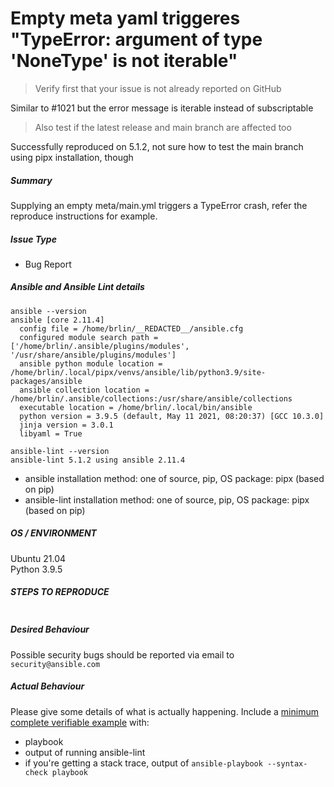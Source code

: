 # Empty meta yaml triggeres "TypeError: argument of type 'NoneType' is not iterable"

> Verify first that your issue is not already reported on GitHub

Similar to #1021 but the error message is iterable instead of subscriptable

> Also test if the latest release and main branch are affected too

Successfully reproduced on 5.1.2, not sure how to test the main branch using pipx installation, though

##### Summary

Supplying an empty meta/main.yml triggers a TypeError crash, refer the reproduce instructions for example.

##### Issue Type

- Bug Report

##### Ansible and Ansible Lint details
<!--- Paste verbatim output between triple backticks -->
```console (paste below)
ansible --version
ansible [core 2.11.4] 
  config file = /home/brlin/__REDACTED__/ansible.cfg
  configured module search path = ['/home/brlin/.ansible/plugins/modules', '/usr/share/ansible/plugins/modules']
  ansible python module location = /home/brlin/.local/pipx/venvs/ansible/lib/python3.9/site-packages/ansible
  ansible collection location = /home/brlin/.ansible/collections:/usr/share/ansible/collections
  executable location = /home/brlin/.local/bin/ansible
  python version = 3.9.5 (default, May 11 2021, 08:20:37) [GCC 10.3.0]
  jinja version = 3.0.1
  libyaml = True

ansible-lint --version
ansible-lint 5.1.2 using ansible 2.11.4

```

- ansible installation method: one of source, pip, OS package: pipx (based on pip)
- ansible-lint installation method: one of source, pip, OS package: pipx (based on pip)

##### OS / ENVIRONMENT
<!--- Provide all relevant information below, e.g. target OS versions, network device firmware, etc. -->

Ubuntu 21.04  
Python 3.9.5


##### STEPS TO REPRODUCE
<!--- Describe exactly how to reproduce the problem, using a minimal test-case -->

<!--- Paste example playbooks or commands between triple backticks below -->
```console (paste below)

```

<!--- HINT: You can paste gist.github.com links for larger files -->

##### Desired Behaviour
<!--- Describe what you expected to happen when running the steps above -->

Possible security bugs should be reported via email to `security@ansible.com`

##### Actual Behaviour
<!--- Describe what actually happened. If possible run with extra verbosity (-vvvv) -->

Please give some details of what is actually happening.
Include a [minimum complete verifiable example] with:
- playbook
- output of running ansible-lint
- if you're getting a stack trace, output of
  `ansible-playbook --syntax-check playbook`


<!--- Paste verbatim command output between triple backticks -->
```paste below

```


[minimum complete verifiable example]: http://stackoverflow.com/help/mcve

